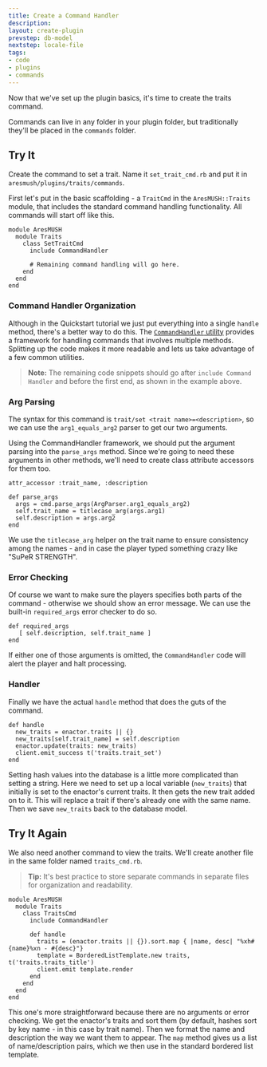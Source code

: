 ```yaml
---
title: Create a Command Handler
description:
layout: create-plugin
prevstep: db-model
nextstep: locale-file
tags: 
- code
- plugins
- commands
---
```


Now that we've set up the plugin basics, it's time to create the traits command.

Commands can live in any folder in your plugin folder, but traditionally they'll be placed in the `commands` folder.

## Try It

Create the command to set a trait.  Name it `set_trait_cmd.rb` and put it in `aresmush/plugins/traits/commands`.

First let's put in the basic scaffolding - a `TraitCmd` in the `AresMUSH::Traits` module, that includes the standard command handling functionality.  All commands will start off like this.

    module AresMUSH
      module Traits
        class SetTraitCmd
          include CommandHandler
          
          # Remaining command handling will go here.
        end
      end
    end

### Command Handler Organization

Although in the Quickstart tutorial we just put everything into a single `handle` method, there's a better way to do this.  The [`CommandHandler` utility](/tutorials/code/commands) provides a framework for handling commands that involves multiple methods.  Splitting up the code makes it more readable and lets us take advantage of a few common utilities.

> <i class="fa fa-exclamation-triangle"></i> **Note:** The remaining code snippets should go after `include Command Handler` and before the first end, as shown in the example above.

### Arg Parsing

The syntax for this command is `trait/set <trait name>=<description>`, so we can use the `arg1_equals_arg2` parser to get our two arguments.  

Using the CommandHandler framework, we should put the argument parsing into the `parse_args` method.   Since we're going to need these arguments in other methods, we'll need to create class attribute accessors for them too.

    attr_accessor :trait_name, :description
    
    def parse_args
      args = cmd.parse_args(ArgParser.arg1_equals_arg2)
      self.trait_name = titlecase_arg(args.arg1)
      self.description = args.arg2
    end

We use the `titlecase_arg` helper on the trait name to ensure consistency among the names - and in case the player typed something crazy like  "SuPeR STRENGTH".

### Error Checking

Of course we want to make sure the players specifies both parts of the command - otherwise we should show an error message.  We can use the built-in `required_args` error checker to do so.

    def required_args
       [ self.description, self.trait_name ]
    end

If either one of those arguments is omitted, the `CommandHandler` code will alert the player and halt processing.

### Handler

Finally we have the actual `handle` method that does the guts of the command.

    def handle
      new_traits = enactor.traits || {}
      new_traits[self.trait_name] = self.description
      enactor.update(traits: new_traits)
      client.emit_success t('traits.trait_set')
    end

Setting hash values into the database is a little more complicated than setting a string.  Here we need to set up a local variable (`new_traits`) that initially is set to the enactor's current traits.  It then gets the new trait added on to it.  This will replace a trait if there's already one with the same name.  Then we save `new_traits` back to the database model.

## Try It Again

We also need another command to view the traits.  We'll create another file in the same folder named `traits_cmd.rb`.

> <i class="fa fa-info-circle"></i> **Tip:** It's best practice to store separate commands in separate files for organization and readability.

    module AresMUSH
      module Traits
        class TraitsCmd
          include CommandHandler
          
          def handle
            traits = (enactor.traits || {}).sort.map { |name, desc| "%xh#{name}%xn - #{desc}"}
            template = BorderedListTemplate.new traits, t('traits.traits_title')
            client.emit template.render     
          end
        end
      end
    end

This one's more straightforward because there are no arguments or error checking.   We get the enactor's traits and sort them (by default, hashes sort by key name - in this case by trait name).  Then we format the name and description the way we want them to appear.  The `map` method gives us a list of name/description pairs, which we then use in the standard bordered list template.